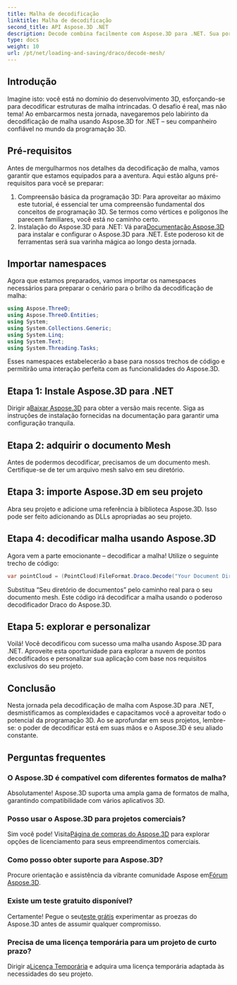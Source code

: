 ```yaml
---
title: Malha de decodificação
linktitle: Malha de decodificação
second_title: API Aspose.3D .NET
description: Decode combina facilmente com Aspose.3D para .NET. Sua porta de entrada para programação 3D perfeita. Explore, personalize e eleve seus projetos.
type: docs
weight: 10
url: /pt/net/loading-and-saving/draco/decode-mesh/
---
```

## Introdução
Imagine isto: você está no domínio do desenvolvimento 3D, esforçando-se para decodificar estruturas de malha intrincadas. O desafio é real, mas não tema! Ao embarcarmos nesta jornada, navegaremos pelo labirinto da decodificação de malha usando Aspose.3D for .NET – seu companheiro confiável no mundo da programação 3D.
## Pré-requisitos
Antes de mergulharmos nos detalhes da decodificação de malha, vamos garantir que estamos equipados para a aventura. Aqui estão alguns pré-requisitos para você se preparar:
1. Compreensão básica da programação 3D:
   Para aproveitar ao máximo este tutorial, é essencial ter uma compreensão fundamental dos conceitos de programação 3D. Se termos como vértices e polígonos lhe parecem familiares, você está no caminho certo.
2. Instalação do Aspose.3D para .NET:
    Vá para[Documentação Aspose.3D](https://reference.aspose.com/3d/net/) para instalar e configurar o Aspose.3D para .NET. Este poderoso kit de ferramentas será sua varinha mágica ao longo desta jornada.
## Importar namespaces
Agora que estamos preparados, vamos importar os namespaces necessários para preparar o cenário para o brilho da decodificação de malha:
```csharp
using Aspose.ThreeD;
using Aspose.ThreeD.Entities;
using System;
using System.Collections.Generic;
using System.Linq;
using System.Text;
using System.Threading.Tasks;
```
Esses namespaces estabelecerão a base para nossos trechos de código e permitirão uma interação perfeita com as funcionalidades do Aspose.3D.
## Etapa 1: Instale Aspose.3D para .NET
   
 Dirigir a[Baixar Aspose.3D](https://releases.aspose.com/3d/net/) para obter a versão mais recente. Siga as instruções de instalação fornecidas na documentação para garantir uma configuração tranquila.
## Etapa 2: adquirir o documento Mesh
Antes de podermos decodificar, precisamos de um documento mesh. Certifique-se de ter um arquivo mesh salvo em seu diretório.
## Etapa 3: importe Aspose.3D em seu projeto
Abra seu projeto e adicione uma referência à biblioteca Aspose.3D. Isso pode ser feito adicionando as DLLs apropriadas ao seu projeto.
## Etapa 4: decodificar malha usando Aspose.3D
Agora vem a parte emocionante – decodificar a malha! Utilize o seguinte trecho de código:
```csharp
var pointCloud = (PointCloud)FileFormat.Draco.Decode("Your Document Directory" + "point_cloud_no_qp.drc");
```
Substitua “Seu diretório de documentos” pelo caminho real para o seu documento mesh. Este código irá decodificar a malha usando o poderoso decodificador Draco do Aspose.3D.
## Etapa 5: explorar e personalizar
Voilá! Você decodificou com sucesso uma malha usando Aspose.3D para .NET. Aproveite esta oportunidade para explorar a nuvem de pontos decodificados e personalizar sua aplicação com base nos requisitos exclusivos do seu projeto.
## Conclusão
Nesta jornada pela decodificação de malha com Aspose.3D para .NET, desmistificamos as complexidades e capacitamos você a aproveitar todo o potencial da programação 3D. Ao se aprofundar em seus projetos, lembre-se: o poder de decodificar está em suas mãos e o Aspose.3D é seu aliado constante.
## Perguntas frequentes
### O Aspose.3D é compatível com diferentes formatos de malha?
Absolutamente! Aspose.3D suporta uma ampla gama de formatos de malha, garantindo compatibilidade com vários aplicativos 3D.
### Posso usar o Aspose.3D para projetos comerciais?
 Sim você pode! Visita[Página de compras do Aspose.3D](https://purchase.aspose.com/buy) para explorar opções de licenciamento para seus empreendimentos comerciais.
### Como posso obter suporte para Aspose.3D?
 Procure orientação e assistência da vibrante comunidade Aspose em[Fórum Aspose.3D](https://forum.aspose.com/c/3d/18).
### Existe um teste gratuito disponível?
 Certamente! Pegue o seu[teste grátis](https://releases.aspose.com/) experimentar as proezas do Aspose.3D antes de assumir qualquer compromisso.
### Precisa de uma licença temporária para um projeto de curto prazo?
 Dirigir a[Licença Temporária](https://purchase.aspose.com/temporary-license/) e adquira uma licença temporária adaptada às necessidades do seu projeto.